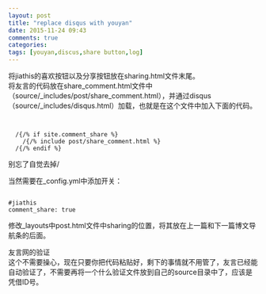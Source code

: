 ```yaml
---
layout: post
title: "replace disqus with youyan"
date: 2015-11-24 09:43
comments: true
categories: 
tags: [youyan,discus,share button,log]
---
```

将jiathis的喜欢按钮以及分享按钮放在sharing.html文件末尾。  
将友言的代码放在share_comment.html文件中（source/_includes/post/share_comment.html），并通过disqus（source/_includes/disqus.html）加载，也就是在这个文件中加入下面的代码。  
<pre><code>
<!-- JiaThis Button -->
  /{/% if site.comment_share %}
    /{/% include post/share_comment.html %}
  /{/% endif %}
</code></pre>
别忘了自觉去掉/  


当然需要在_config.yml中添加开关：  
<pre><code>
#jiathis
comment_share: true
</code></pre>


修改_layouts中post.html文件中sharing的位置，将其放在上一篇和下一篇博文导航条的后面。  


友言网的验证  
这个不需要操心，现在只要你把代码粘贴好，剩下的事情就不用管了，友言已经能自动验证了，不需要再将一个什么验证文件放到自己的source目录中了，应该是凭借ID号。  